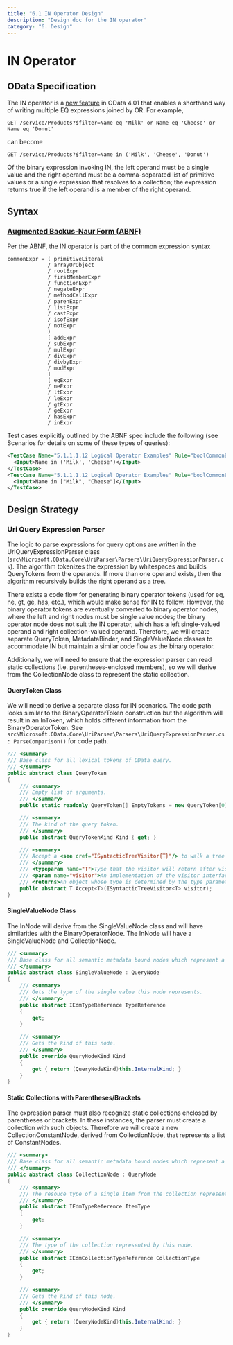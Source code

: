```yaml
---
title: "6.1 IN Operator Design"
description: "Design doc for the IN operator"
category: "6. Design"
---
```


# IN Operator

## OData Specification

The IN operator is a [new feature](http://docs.oasis-open.org/odata/new-in-odata/v4.01/cn01/new-in-odata-v4.01-cn01.html#_Toc485385090 "new feature") in OData 4.01 that enables a shorthand way of writing multiple EQ expressions joined by OR. For example,

`GET /service/Products?$filter=Name eq 'Milk' or Name eq 'Cheese' or Name eq 'Donut'`

can become

`GET /service/Products?$filter=Name in ('Milk', 'Cheese', 'Donut')`

Of the binary expression invoking IN, the left operand must be a single value and the right operand must be a comma-separated list of primitive values or a single expression that resolves to a collection; the expression returns true if the left operand is a member of the right operand.

## Syntax

### [Augmented Backus-Naur Form (ABNF)](http://docs.oasis-open.org/odata/odata/v4.01/csprd04/abnf/ "Augmented Backus-Naur Form (ABNF)")

Per the ABNF, the IN operator is part of the common expression syntax

```
commonExpr = ( primitiveLiteral
             / arrayOrObject
             / rootExpr
             / firstMemberExpr
             / functionExpr
             / negateExpr
             / methodCallExpr
             / parenExpr
             / listExpr
             / castExpr
             / isofExpr
             / notExpr
             )
             [ addExpr
             / subExpr
             / mulExpr
             / divExpr
             / divbyExpr
             / modExpr
             ]
             [ eqExpr
             / neExpr
             / ltExpr
             / leExpr
             / gtExpr
             / geExpr
             / hasExpr
             / inExpr
```

Test cases explicitly outlined by the ABNF spec include the following (see Scenarios for details on some of these types of queries):

```xml
<TestCase Name="5.1.1.1.12 Logical Operator Examples" Rule="boolCommonExpr">
  <Input>Name in ('Milk', 'Cheese')</Input>
</TestCase>
<TestCase Name="5.1.1.1.12 Logical Operator Examples" Rule="boolCommonExpr">
  <Input>Name in ["Milk", "Cheese"]</Input>
</TestCase>
```

## Design Strategy

### Uri Query Expression Parser

The logic to parse expressions for query options are written in the UriQueryExpressionParser class (`src\Microsoft.OData.Core\UriParser\Parsers\UriQueryExpressionParser.cs`). The algorithm tokenizes the expression by whitespaces and builds QueryTokens from the operands. If more than one operand exists, then the algorithm recursively builds the right operand as a tree.

There exists a code flow for generating binary operator tokens (used for eq, ne, gt, ge, has, etc.), which would make sense for IN to follow. However, the binary operator tokens are eventually converted to binary operator nodes, where the left and right nodes must be single value nodes; the binary operator node does not suit the IN operator, which has a left single-valued operand and right collection-valued operand. Therefore, we will create separate QueryToken, MetadataBinder, and SingleValueNode classes to accommodate IN but maintain a similar code flow as the binary operator.

Additionally, we will need to ensure that the expression parser can read static collections (i.e. parentheses-enclosed members), so we will derive from the CollectionNode class to represent the static collection.

#### QueryToken Class

We will need to derive a separate class for IN scenarios. The code path looks similar to the BinaryOperatorToken construction but the algorithm will result in an InToken, which holds different information from the BinaryOperatorToken. See `src\Microsoft.OData.Core\UriParser\Parsers\UriQueryExpressionParser.cs : ParseComparison()` for code path.

```csharp
/// <summary>
/// Base class for all lexical tokens of OData query.
/// </summary>
public abstract class QueryToken 
{
    /// <summary>
    /// Empty list of arguments.
    /// </summary>
    public static readonly QueryToken[] EmptyTokens = new QueryToken[0];

    /// <summary>
    /// The kind of the query token.
    /// </summary>
    public abstract QueryTokenKind Kind { get; }

    /// <summary>
    /// Accept a <see cref="ISyntacticTreeVisitor{T}"/> to walk a tree of <see cref="QueryToken"/>s.
    /// </summary>
    /// <typeparam name="T">Type that the visitor will return after visiting this token.</typeparam>
    /// <param name="visitor">An implementation of the visitor interface.</param>
    /// <returns>An object whose type is determined by the type parameter of the visitor.</returns>
    public abstract T Accept<T>(ISyntacticTreeVisitor<T> visitor);
}
```

#### SingleValueNode Class

The InNode will derive from the SingleValueNode class and will have similarities with the BinaryOperatorNode. The InNode will have a SingleValueNode and CollectionNode.

```csharp
/// <summary>
/// Base class for all semantic metadata bound nodes which represent a single composable value.
/// </summary>
public abstract class SingleValueNode : QueryNode
{
    /// <summary>
    /// Gets the type of the single value this node represents.
    /// </summary>
    public abstract IEdmTypeReference TypeReference
    {
        get;
    }

    /// <summary>
    /// Gets the kind of this node.
    /// </summary>
    public override QueryNodeKind Kind
    {
        get { return (QueryNodeKind)this.InternalKind; }
    }
}
```

#### Static Collections with Parentheses/Brackets

The expression parser must also recognize static collections enclosed by parentheses or brackets. In these instances, the parser must create a collection with such objects. Therefore we will create a new CollectionConstantNode, derived from CollectionNode, that represents a list of ConstantNodes.

```csharp
/// <summary>
/// Base class for all semantic metadata bound nodes which represent a composable collection of values.
/// </summary>
public abstract class CollectionNode : QueryNode
{
    /// <summary>
    /// The resouce type of a single item from the collection represented by this node.
    /// </summary>
    public abstract IEdmTypeReference ItemType
    {
        get;
    }

    /// <summary>
    /// The type of the collection represented by this node.
    /// </summary>
    public abstract IEdmCollectionTypeReference CollectionType
    {
        get;
    }

    /// <summary>
    /// Gets the kind of this node.
    /// </summary>
    public override QueryNodeKind Kind
    {
        get { return (QueryNodeKind)this.InternalKind; }
    }
}
```
